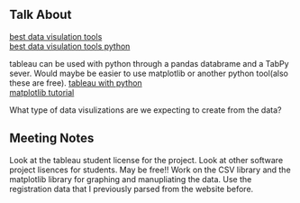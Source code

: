 ## Talk About

[best data visulation tools](https://www.geeksforgeeks.org/10-best-data-visualization-tools-in-2020/)  
[best data visulation tools python](https://betterprogramming.pub/7-must-try-data-visualization-libraries-in-python-fd0fe76e08a0)  

tableau can be used with python through a pandas databrame and a TabPy sever. Would maybe be easier to use matplotlib or another python tool(also these are free).
[tableau with python](https://help.tableau.com/current/prep/en-us/prep_scripts_TabPy.htm)  
[matplotlib tutorial](https://matplotlib.org/stable/tutorials/introductory/usage.html#sphx-glr-tutorials-introductory-usage-py)  

What type of data visulizations are we expecting to create from the data?

## Meeting Notes

Look at the tableau student license for the project. Look at other software project lisences for students. May be free!!
Work on the CSV library and the matplotlib library for graphing and manupliating the data. Use the registration data that I previously parsed from the website before.



